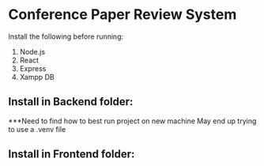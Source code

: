 # Conference Paper Review System

Install the following before running:

1. Node.js
2. React
3. Express
4. Xampp DB

## Install in Backend folder:

\*\*\*Need to find how to best run project on new machine
May end up trying to use a .venv file

## Install in Frontend folder:
